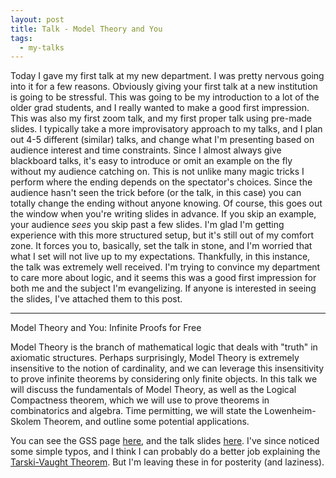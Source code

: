 ```yaml
---
layout: post
title: Talk - Model Theory and You
tags:
  - my-talks
---
```


Today I gave my first talk at my new department. I was pretty nervous going
into it for a few reasons. Obviously giving your first talk at a new 
institution is going to be stressful. This was going to be my introduction
to a lot of the older grad students, and I really wanted to make a good first
impression. This was also my first zoom talk, and my first proper talk using
pre-made slides. I typically take a more improvisatory approach to my talks,
and I plan out 4-5 different (similar) talks, and change what I'm presenting
based on audience interest and time constraints. Since I almost always give
blackboard talks, it's easy to introduce or omit an example on the fly without
my audience catching on. This is not unlike many magic tricks I perform where
the ending depends on the spectator's choices. Since the audience hasn't seen
the trick before (or the talk, in this case) you can totally change the ending
without anyone knowing. Of course, this goes out the window when you're writing
slides in advance. If you skip an example, your audience _sees_ you skip past
a few slides. I'm glad I'm getting experience with this more structured setup,
but it's still out of my comfort zone. It forces you to, basically, set the
talk in stone, and I'm worried that what I set will not live up to my 
expectations. Thankfully, in this instance, the talk was extremely well
received. I'm trying to convince my department to care more about logic,
and it seems this was a good first impression for both me and the 
subject I'm evangelizing. If anyone is interested in seeing the slides, 
I've attached them to this post.

---

Model Theory and You: Infinite Proofs for Free

Model Theory is the branch of mathematical logic that deals with "truth" in 
axiomatic structures. Perhaps surprisingly, Model Theory is extremely 
insensitive to the notion of cardinality, and we can leverage this 
insensitivity to prove infinite theorems by considering only finite 
objects. In this talk we will discuss the fundamentals of Model Theory, as 
well as the Logical Compactness theorem, which we will use to prove theorems 
in combinatorics and algebra. Time permitting, we will state the 
Lowenheim-Skolem Theorem, and outline some potential applications.

You can see the GSS page [here](https://ams-at-ucr.github.io/gradsem/years/2020-2021/#Grossack),
and the talk slides [here](/assets/docs/model-theory-and-you/talk.pdf). 
I've since noticed some simple typos, and I think I can probably do a better
job explaining the [Tarski-Vaught Theorem](https://en.wikipedia.org/wiki/Elementary_equivalence#Tarski%E2%80%93Vaught_test).
But I'm leaving these in for posterity (and laziness).
